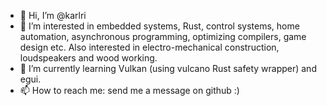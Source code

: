 - 👋 Hi, I’m @karlri
- 👀 I’m interested in embedded systems, Rust, control systems, home automation, asynchronous programming, optimizing compilers, game design etc. Also interested in electro-mechanical construction, loudspeakers and wood working.
- 🌱 I’m currently learning Vulkan (using vulcano Rust safety wrapper) and egui.
- 📫 How to reach me: send me a message on github :)

<!---
karlri/karlri is a ✨ special ✨ repository because its `README.md` (this file) appears on your GitHub profile.
You can click the Preview link to take a look at your changes.
--->
